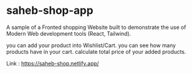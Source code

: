 # saheb-shop-app
A sample of a Fronted shopping Website built to
demonstrate the use of Modern Web development tools
(React, Tailwind).


you can add your product into Wishlist/Cart. 
you can see how many products have in your cart.
calculate total price of your added products. 

Link : https://saheb-shop.netlify.app/
